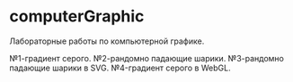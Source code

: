 # computerGraphic
Лабораторные работы по компьютерной графике.

№1-градиент серого.
№2-рандомно падающие шарики.
№3-рандомно падающие шарики в SVG.
№4-градиент серого в WebGL.

